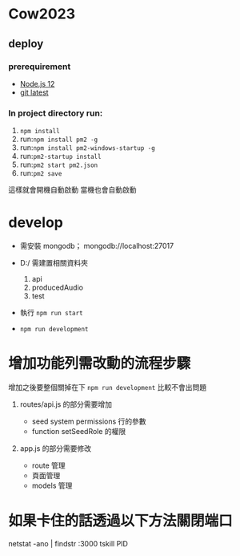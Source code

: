 # Cow2023
## deploy
### prerequirement
* [Node.js 12](https://nodejs.org/dist/v12.18.3/node-v12.18.3-x64.msi)
* [git latest](https://git-scm.com/download/win)
### In project directory run:
1. ```npm install```
2. run:```npm install pm2 -g```
3. run:```npm install pm2-windows-startup -g```
4. run:```pm2-startup install```
5. run:```pm2 start pm2.json```
6. run:```pm2 save```

這樣就會開機自動啟動 當機也會自動啟動

# develop
- 需安裝 mongodb； mongodb://localhost:27017 
- D:/ 需建置相關資料夾
    1. api 
    2. producedAudio
    3. test    

- 執行 `npm run start`
- `npm run development`


# 增加功能列需改動的流程步驟
增加之後要整個關掉在下 `npm run development` 比較不會出問題

1. routes/api.js 的部分需要增加 
    - seed system permissions 行的參數
    - function setSeedRole 的權限

2. app.js 的部分需要修改
    - route 管理
    - 頁面管理
    - models 管理

# 如果卡住的話透過以下方法關閉端口
netstat -ano | findstr :3000
tskill PID
